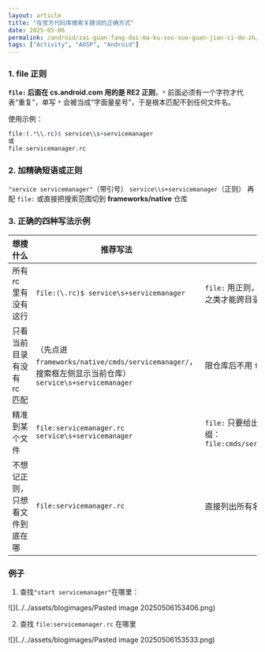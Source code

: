 ```yaml
---
layout: article
title: "在官方代码库搜索关键词的正确方式"
date: 2025-05-06
permalink: /android/zai-guan-fang-dai-ma-ku-sou-suo-guan-jian-ci-de-zh/
tags: ["Activity", "AOSP", "Android"]
---
```


  

### 1. file 正则
**`file:` 后面在 cs.android.com 用的是 RE2 正则**，`*` 前面必须有一个字符才代表“重复”，单写 `*` 会被当成“字面量星号”，于是根本匹配不到任何文件名。

使用示例：

```r
file:(.*\\.rc)$ service\\s+servicemanager 
或
file:servicemanager.rc
```

### 2. 加精确短语或正则
`"service servicemanager"`（带引号）
`service\\s+servicemanager`（正则）
再配 `file:` 或直接把搜索范围切到 **frameworks/native** 仓库

### 3. 正确的四种写法示例

| 想搜什么            | 推荐写法                                                                                 | 说明                                                                      |
| --------------- | ------------------------------------------------------------------------------------ | ----------------------------------------------------------------------- |
| 所有 rc 里有没有这行    | `file:(\.rc)$ service\s+servicemanager`                                              | `file:` 用正则，`.` 不匹配 `/`，所以用 `.*` 或 `[^/]*` 之类才能跨目录。                     |
| 只看当前目录有没有 rc 匹配 | （先点进 `frameworks/native/cmds/servicemanager/`，搜索框左侧显示当前仓库）`service\s+servicemanager` | 限仓库后不用 `file:` 也行，行数少不会淹没。                                              |
| 精准到某个文件         | `file:servicemanager.rc service\s+servicemanager`                                    | `file:` 只要给出完整文件名即可，支持路径前缀：`file:cmds/servicemanager/servicemanager.rc` |
| 不想记正则，只想看文件到底在哪 | `file:servicemanager.rc`                                                             | 直接列出所有名叫 `servicemanager.rc` 的文件。                                       |

### 例子

1. 查找`"start servicemanager"`在哪里：

![](../../assets/blogimages/Pasted image 20250506153406.png)

2. 查找 `file:servicemanager.rc` 在哪里

![](../../assets/blogimages/Pasted image 20250506153533.png)

